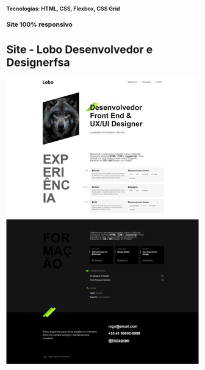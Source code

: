 <h4>Tecnologias: HTML, CSS, Flexbox, CSS Grid</h4>
<h3>Site 100% responsivo</h3>

# Site - Lobo Desenvolvedor e Designerfsa
<img src="https://github.com/dieegobs/Lobo---Desenvolvedor-e-Designer/blob/main/img/lobo.png?raw=true"/>

































































































































